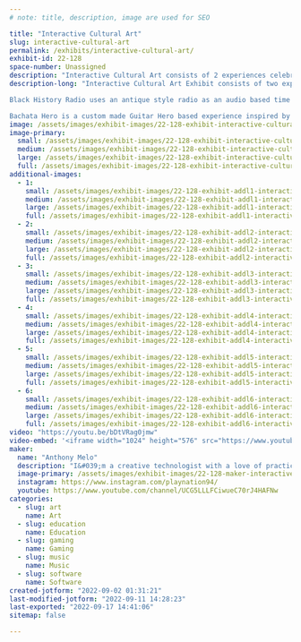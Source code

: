 ```yaml
---
# note: title, description, image are used for SEO

title: "Interactive Cultural Art"
slug: interactive-cultural-art
permalink: /exhibits/interactive-cultural-art/
exhibit-id: 22-128
space-number: Unassigned
description: "Interactive Cultural Art consists of 2 experiences celebrating culture through interactivity. "
description-long: "Interactive Cultural Art Exhibit consists of two experiences, Black History Radio and Bachata Hero.

Black History Radio uses an antique style radio as an audio based time machine. Users can tune into 8 moments in Black History by 4 great men and women, respectively, spanning from 1947 to 2008. Internally, a Sony Spresense microcontroller controls the output of the radio. Each year has 2-4 clips with artificial white noise in between. Complementing this art installation is an antique inspired newspapers clipping providing more information. 

Bachata Hero is a custom made Guitar Hero based experience inspired by Bachata, a Latin American music genre originating from the Dominican Republic. Made as an homage to my roots as a first generation Dominican-American, Bachata Hero features a custom built arcade cabinet themed to a traditional country side house from the Dominican Republic. Five Bachata songs in total will be playable on a 40 inch display, themed to a window of the previously mentioned house. Additionally, players will use a 3D printed acoustic guitar as their controller to keep the thematic integrity of the installation in tact. The goal of this exhibit is to use a familiar gateway like Guitar Hero to introduce Dominican culture."
image: /assets/images/exhibit-images/22-128-exhibit-interactive-cultural-art-black-history-radio-large.jpg
image-primary: 
  small: /assets/images/exhibit-images/22-128-exhibit-interactive-cultural-art-black-history-radio-small.jpg
  medium: /assets/images/exhibit-images/22-128-exhibit-interactive-cultural-art-black-history-radio-medium.jpg
  large: /assets/images/exhibit-images/22-128-exhibit-interactive-cultural-art-black-history-radio-large.jpg
  full: /assets/images/exhibit-images/22-128-exhibit-interactive-cultural-art-black-history-radio-full.jpg
additional-images: 
  - 1:
    small: /assets/images/exhibit-images/22-128-exhibit-addl1-interactive-cultural-art-bachata-hero-cabinet-rough-concept-small.png
    medium: /assets/images/exhibit-images/22-128-exhibit-addl1-interactive-cultural-art-bachata-hero-cabinet-rough-concept-medium.png
    large: /assets/images/exhibit-images/22-128-exhibit-addl1-interactive-cultural-art-bachata-hero-cabinet-rough-concept-large.png
    full: /assets/images/exhibit-images/22-128-exhibit-addl1-interactive-cultural-art-bachata-hero-cabinet-rough-concept-full.png
  - 2:
    small: /assets/images/exhibit-images/22-128-exhibit-addl2-interactive-cultural-art-bachata-hero-cabinet-sketchup-small.png
    medium: /assets/images/exhibit-images/22-128-exhibit-addl2-interactive-cultural-art-bachata-hero-cabinet-sketchup-medium.png
    large: /assets/images/exhibit-images/22-128-exhibit-addl2-interactive-cultural-art-bachata-hero-cabinet-sketchup-large.png
    full: /assets/images/exhibit-images/22-128-exhibit-addl2-interactive-cultural-art-bachata-hero-cabinet-sketchup-full.png
  - 3:
    small: /assets/images/exhibit-images/22-128-exhibit-addl3-interactive-cultural-art-bachata-hero-screenshot-1-small.png
    medium: /assets/images/exhibit-images/22-128-exhibit-addl3-interactive-cultural-art-bachata-hero-screenshot-1-medium.png
    large: /assets/images/exhibit-images/22-128-exhibit-addl3-interactive-cultural-art-bachata-hero-screenshot-1-large.png
    full: /assets/images/exhibit-images/22-128-exhibit-addl3-interactive-cultural-art-bachata-hero-screenshot-1-full.png
  - 4:
    small: /assets/images/exhibit-images/22-128-exhibit-addl4-interactive-cultural-art-img-20200226-120445-small.jpg
    medium: /assets/images/exhibit-images/22-128-exhibit-addl4-interactive-cultural-art-img-20200226-120445-medium.jpg
    large: /assets/images/exhibit-images/22-128-exhibit-addl4-interactive-cultural-art-img-20200226-120445-large.jpg
    full: /assets/images/exhibit-images/22-128-exhibit-addl4-interactive-cultural-art-img-20200226-120445-full.jpg
  - 5:
    small: /assets/images/exhibit-images/22-128-exhibit-addl5-interactive-cultural-art-img-20200226-120450-small.jpg
    medium: /assets/images/exhibit-images/22-128-exhibit-addl5-interactive-cultural-art-img-20200226-120450-medium.jpg
    large: /assets/images/exhibit-images/22-128-exhibit-addl5-interactive-cultural-art-img-20200226-120450-large.jpg
    full: /assets/images/exhibit-images/22-128-exhibit-addl5-interactive-cultural-art-img-20200226-120450-full.jpg
  - 6:
    small: /assets/images/exhibit-images/22-128-exhibit-addl6-interactive-cultural-art-img-20200227-174203-small.jpg
    medium: /assets/images/exhibit-images/22-128-exhibit-addl6-interactive-cultural-art-img-20200227-174203-medium.jpg
    large: /assets/images/exhibit-images/22-128-exhibit-addl6-interactive-cultural-art-img-20200227-174203-large.jpg
    full: /assets/images/exhibit-images/22-128-exhibit-addl6-interactive-cultural-art-img-20200227-174203-full.jpg
video: "https://youtu.be/bDtVRag0jmw"
video-embed: '<iframe width="1024" height="576" src="https://www.youtube.com/embed/bDtVRag0jmw?feature=oembed" frameborder="0" allow="accelerometer; autoplay; clipboard-write; encrypted-media; gyroscope; picture-in-picture" allowfullscreen title="Black History Radio Demo"></iframe>'
maker: 
  name: "Anthony Melo"
  description: "I&#039;m a creative technologist with a love of practical and digital interactive experiences. By day, I work as a software engineer at Universal Creative bringing immersive interactive experiences to life. By night, I channel my skills to create socially and/or culturally inspired interactive entertainment. "
  image-primary: /assets/images/exhibit-images/22-128-maker-interactive-cultural-art-am-primarycolor-8-medium.png
  instagram: https://www.instagram.com/playnation94/
  youtube: https://www.youtube.com/channel/UCG5LLLFCiwueC70rJ4HAFNw
categories: 
  - slug: art
    name: Art
  - slug: education
    name: Education
  - slug: gaming
    name: Gaming
  - slug: music
    name: Music
  - slug: software
    name: Software
created-jotform: "2022-09-02 01:31:21"
last-modified-jotform: "2022-09-11 14:28:23"
last-exported: "2022-09-17 14:41:06"
sitemap: false

---
```

